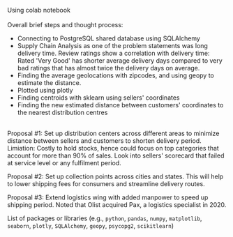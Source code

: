 Using colab notebook<br/>
<br/>
Overall brief steps and thought process:<br/>
- Connecting to PostgreSQL shared database using SQLAlchemy<br/>
- Supply Chain Analysis as one of the problem statements was long delivery time. Review ratings show a correlation with delivery time: Rated 'Very Good' has shorter average delivery days compared to very bad ratings that has almost twice the delivery days on average.<br/>
- Finding the average geolocations with zipcodes, and using geopy to estimate the distance.<br/>
- Plotted using plotly<br/>
- Finding centroids with sklearn using sellers' coordinates<br/>
- Finding the new estimated distance between customers' coordinates to the nearest distribution centres<br/>
<br/>
Proposal #1: Set up distribution centers across different areas to minimize distance between sellers and customers to shorten delivery period. Limiation: Costly to hold stocks, hence could focus on top categories that account for more than 90% of sales. Look into sellers' scorecard that failed at service level or any fulfilment period.</p>
Proposal #2: Set up collection points across cities and states. This will help to lower shipping fees for consumers and streamline delivery routes.</p>
Proposal #3: Extend logistics wing with added manpower to speed up shipping period. Noted that Olist acquired Pax, a logistics specialist in 2020.</p>

List of packages or libraries (e.g., `python`, `pandas`, `numpy`, `matplotlib`, `seaborn`, `plotly`, `SQLAlchemy`, `geopy`, `psycopg2`, `scikitlearn`)<br/>
